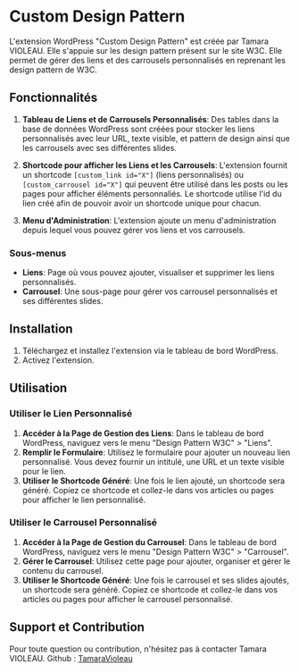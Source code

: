 # Custom Design Pattern

L'extension WordPress "Custom Design Pattern" est créée par Tamara VIOLEAU.
Elle s'appuie sur les design pattern présent sur le site W3C.
Elle permet de gérer des liens et des carrousels personnalisés en reprenant les design pattern de W3C.

## Fonctionnalités

1. **Tableau de Liens et de Carrousels Personnalisés**: Des tables dans la base de données WordPress sont créées pour stocker les liens personnalisés avec leur URL, texte visible, et pattern de design ainsi que les carrousels avec ses différentes slides.

2. **Shortcode pour afficher les Liens et les Carrousels**: L'extension fournit un shortcode `[custom_link id="X"]` (liens personnalisés) ou `[custom_carrousel id="X"]` qui peuvent être utilisé dans les posts ou les pages pour afficher éléments personnaliés. Le shortcode utilise l'id du lien créé afin de pouvoir avoir un shortcode unique pour chacun.

3. **Menu d'Administration**: L'extension ajoute un menu d'administration depuis lequel vous pouvez gérer vos liens et vos carrousels.

### Sous-menus

- **Liens**: Page où vous pouvez ajouter, visualiser et supprimer les liens personnalisés.
- **Carrousel**: Une sous-page pour gérer vos carrousel personnalisés et ses différentes slides.

## Installation

1. Téléchargez et installez l'extension via le tableau de bord WordPress.
2. Activez l'extension.

## Utilisation

### Utiliser le Lien Personnalisé

1. **Accéder à la Page de Gestion des Liens**: Dans le tableau de bord WordPress, naviguez vers le menu "Design Pattern W3C" > "Liens".
2. **Remplir le Formulaire**: Utilisez le formulaire pour ajouter un nouveau lien personnalisé. Vous devez fournir un intitulé, une URL et un texte visible pour le lien.
3. **Utiliser le Shortcode Généré**: Une fois le lien ajouté, un shortcode sera généré. Copiez ce shortcode et collez-le dans vos articles ou pages pour afficher le lien personnalisé.

### Utiliser le Carrousel Personnalisé

1. **Accéder à la Page de Gestion du Carrousel**: Dans le tableau de bord WordPress, naviguez vers le menu "Design Pattern W3C" > "Carrousel".
2. **Gérer le Carrousel**: Utilisez cette page pour ajouter, organiser et gérer le contenu du carrousel.
3. **Utiliser le Shortcode Généré**: Une fois le carrousel et ses slides ajoutés, un shortcode sera généré. Copiez ce shortcode et collez-le dans vos articles ou pages pour afficher le carrousel personnalisé.

## Support et Contribution

Pour toute question ou contribution, n'hésitez pas à contacter Tamara VIOLEAU.
Github : <a href="https://github.com/TamaraVioleau" target="_blank" rel="noreferrer">TamaraVioleau</a>
